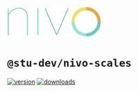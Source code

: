 <a href="https://nivo.rocks"><img alt="nivo" src="https://raw.githubusercontent.com/plouc/nivo/master/nivo.png" width="216" height="68"/></a>

# `@stu-dev/nivo-scales`

[![version](https://img.shields.io/npm/v/@stu-dev/nivo-scales?style=for-the-badge)](https://www.npmjs.com/package/@stu-dev/nivo-scales)
[![downloads](https://img.shields.io/npm/dm/@stu-dev/nivo-scales?style=for-the-badge)](https://www.npmjs.com/package/@stu-dev/nivo-scales)
